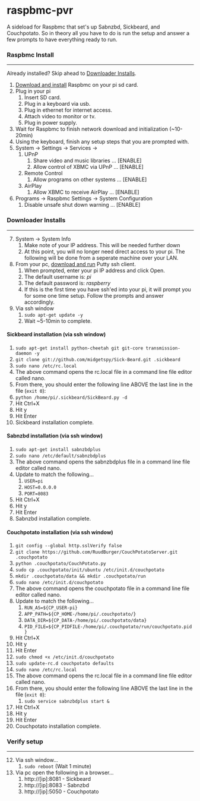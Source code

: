 raspbmc-pvr
===========

A sideload for Raspbmc that set's up Sabnzbd, Sickbeard, and Couchpotato. So in theory all you have to do is run the setup and answer a few prompts to have everything ready to run.

### Raspbmc Install
---
Already installed? Skip ahead to [Downloader Installs](#downloader-installs).

1. [Download and install](http://www.raspbmc.com/download/) Raspbmc on your pi sd card.
2. Plug in your pi
	1. Insert SD card.
	2. Plug in a keyboard via usb.
	3. Plug in ethernet for internet access.
    4. Attach video to monitor or tv.
    5. Plug in power supply.
3. Wait for Raspbmc to finish network download and initialization (~10-20min)
4. Using the keyboard, finish any setup steps that you are prompted with.
5. System -> Settings -> Services ->
	1. UPnP
    	1. Share video and music libraries ... [ENABLE]
        2. Allow control of XBMC via UPnP  ... [ENABLE]
    2. Remote Control
    	1. Allow programs on other systems ... [ENABLE]
    3. AirPlay
    	1. Allow XBMC to receive AirPlay   ... [ENABLE]
6. Programs -> Raspbmc Settings -> System Configuration
	1. Disable unsafe shut down warning    ... [ENABLE]

### Downloader Installs
---
7. System -> System Info
	1. Make note of your IP address. This will be needed further down
    2. At this point, you will no longer need direct access to your pi. The following will be done from a seperate machine over your LAN. 
8. From your pc, [download and run](http://www.chiark.greenend.org.uk/~sgtatham/putty/download.html) Putty ssh client.
	1. When prompted, enter your pi IP address and click Open.
	2. The default username is: _pi_
    3. The default password is: _raspberry_
    4. If this is the first time you have ssh'ed into your pi, it will prompt you for some one time setup. Follow the prompts and answer accordingly.
9. Via ssh window
	1. `sudo apt-get update -y`
    2. Wait ~5-10min to complete.
    
#### Sickbeard installation (via ssh window)
1. `sudo apt-get install python-cheetah git git-core transmission-daemon -y`
2. `git clone git://github.com/midgetspy/Sick-Beard.git .sickbeard`
3. `sudo nano /etc/rc.local`
4. The above command opens the rc.local file in a command line file editor called nano.
5. From there, you should enter the following line ABOVE the last line in the file (`exit 0`):
1. `python /home/pi/.sickbeard/SickBeard.py -d`
6. Hit Ctrl+X
7. Hit y
8. Hit Enter
9. Sickbeard installation complete.
    
#### Sabnzbd installation (via ssh window)
1. `sudo apt-get install sabnzbdplus`
2. `sudo nano /etc/default/sabnzbdplus`
3. The above command opens the sabnzbdplus file in a command line file editor called nano.
4. Update to match the following...
	1. `USER=pi`
	2. `HOST=0.0.0.0`
	3. `PORT=8083`
5. Hit Ctrl+X
6. Hit y
7. Hit Enter
8. Sabnzbd installation complete.
    
#### Couchpotato installation (via ssh window)
1. `git config --global http.sslVerify false`
2. `git clone https://github.com/RuudBurger/CouchPotatoServer.git .couchpotato`
3. `python .couchpotato/CouchPotato.py`
3. `sudo cp .couchpotato/init/ubuntu /etc/init.d/couchpotato`    
4. `mkdir .couchpotato/data && mkdir .couchpotato/run`
5. `sudo nano /etc/init.d/couchpotato`
6. The above command opens the couchpotato file in a command line file editor called nano.
7. Update to match the following...
	1. `RUN_AS=${CP_USER-pi}`
	2. `APP_PATH=${CP_HOME-/home/pi/.couchpotato/}`
	3. `DATA_DIR=${CP_DATA-/home/pi/.couchpotato/data}`
	4. `PID_FILE=${CP_PIDFILE-/home/pi/.couchpotato/run/couchpotato.pid}`
8. Hit Ctrl+X
9. Hit y
10. Hit Enter    
11. `sudo chmod +x /etc/init.d/couchpotato`
12. `sudo update-rc.d couchpotato defaults`
13. `sudo nano /etc/rc.local`
14. The above command opens the rc.local file in a command line file editor called nano.
15. From there, you should enter the following line ABOVE the last line in the file (`exit 0`):
	1. `sudo service sabnzbdplus start &`
16. Hit Ctrl+X
17. Hit y
18. Hit Enter
19. Couchpotato installation complete.

### Verify setup
---
12. Via ssh window...
	1. `sudo reboot` (Wait 1 minute)
13. Via pc open the following in a browser...
	1. http://[ip]:8081 - Sickbeard
    2. http://[ip]:8083 - Sabnzbd
    3. http://[ip]:5050 - Couchpotato
    